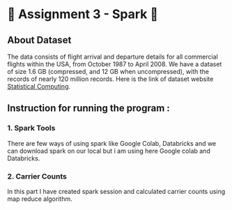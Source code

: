 # :girl: Assignment 3 - Spark :girl:


## About Dataset

The data consists of flight arrival and departure details for all commercial flights within the USA, from October 1987 to April 2008. 
We have a dataset of size 1.6 GB (compressed, and 12 GB when uncompressed), with the records of nearly 120 million records.  Here is the link of  dataset website [Statistical Computing](http://stat-computing.org/dataexpo/2009/).



## Instruction for running the program : 

### 1. Spark Tools

There are few ways of using spark like Google Colab, Databricks and we can download spark on our local but i am using here Google colab and Databricks.


### 2. Carrier Counts

In this part I have created spark session and calculated carrier counts using  map reduce algorithm.



